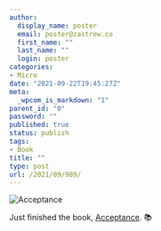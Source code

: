 ```yaml
---
author:
  display_name: poster
  email: poster@zastrow.co
  first_name: ""
  last_name: ""
  login: poster
categories:
- Micro
date: "2021-09-22T19:45:27Z"
meta:
  _wpcom_is_markdown: "1"
parent_id: "0"
password: ""
published: true
status: publish
tags:
- Book
title: ""
type: post
url: /2021/09/989/
---
```

<p><img src="https://i.gr-assets.com/images/S/compressed.photo.goodreads.com/books/1403941598l/18077752.jpg" alt="Acceptance" /></p>
<p>Just finished the book, <a href="https://www.goodreads.com/review/show/4134253177?utm_medium=api&amp;utm_source=rss">Acceptance</a>. 📚</p>
